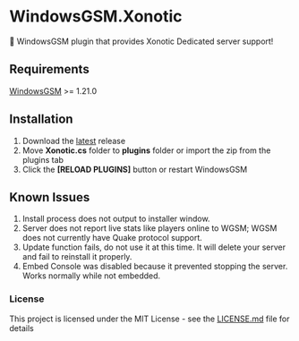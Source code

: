 # WindowsGSM.Xonotic
🧩 WindowsGSM plugin that provides Xonotic Dedicated server support!

## Requirements
[WindowsGSM](https://github.com/WindowsGSM/WindowsGSM) >= 1.21.0

## Installation
1. Download the [latest](https://github.com/Soulflare3/WindowsGSM.Xonotic/releases/latest) release
1. Move **Xonotic.cs** folder to **plugins** folder or import the zip from the plugins tab
1. Click the **[RELOAD PLUGINS]** button or restart WindowsGSM

## Known Issues
1. Install process does not output to installer window.
1. Server does not report live stats like players online to WGSM; WGSM does not currently have Quake protocol support.
1. Update function fails, do not use it at this time. It will delete your server and fail to reinstall it properly.
1. Embed Console was disabled because it prevented stopping the server. Works normally while not embedded.


### License
This project is licensed under the MIT License - see the [LICENSE.md](https://github.com/Soulflare3/WindowsGSM.Xonotic/blob/master/LICENSE) file for details
